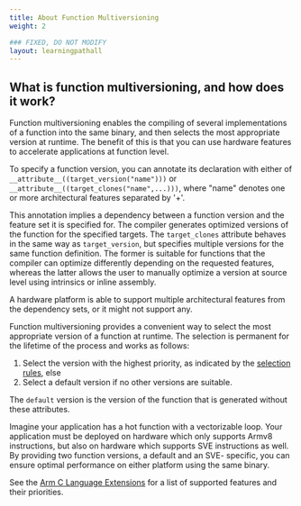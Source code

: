 ```yaml
---
title: About Function Multiversioning
weight: 2

### FIXED, DO NOT MODIFY
layout: learningpathall
---
```


## What is function multiversioning, and how does it work?

Function multiversioning enables the compiling of several implementations of a function into the same binary, and then selects the most appropriate version at runtime. The benefit of this is that you can use hardware features to accelerate applications at function level.

To specify a function version, you can annotate its declaration with either of  `__attribute__((target_version("name")))` or `__attribute__((target_clones("name",...)))`, where "name" denotes one or more architectural features separated by '+'. 

This annotation implies a dependency between a function version and the feature set it is specified for. The compiler generates optimized versions of the function for the specified targets. The `target_clones` attribute behaves in the same way as `target_version`, but specifies multiple versions for the same function definition. The former is suitable for functions that the compiler can optimize differently depending on the requested features, whereas the latter allows the user to manually optimize a version at source level using intrinsics or inline assembly.

A hardware platform is able to support multiple architectural features from the dependency sets, or it might not support any. 

Function multiversioning provides a convenient way to select the most appropriate version of a function at runtime. The selection is permanent for the lifetime of the process and works as follows:

1. Select the version with the highest priority, as indicated by the [selection rules](https://arm-software.github.io/acle/main/acle.html#selection), else
2. Select a default version if no other versions are suitable.

The `default` version is the version of the function that is generated without these attributes.

Imagine your application has a hot function with a vectorizable loop. Your application must be deployed on hardware which only supports Armv8 instructions, but also on hardware which supports SVE instructions as well. By providing two function versions, a default and an SVE- specific, you can ensure optimal performance on either platform using the same binary.

See the [Arm C Language Extensions](https://arm-software.github.io/acle/main/acle.html#mapping) for a list of supported features and their priorities.
